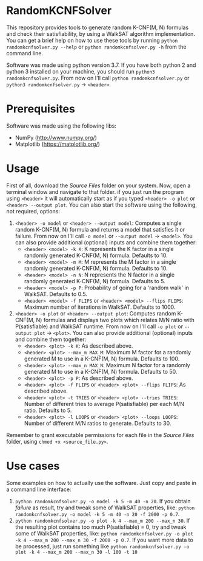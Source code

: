 # RandomKCNFSolver
This repository provides tools to generate random K-CNF(M, N) formulas and check their satisfiability, by using a WalkSAT algorithm implementation. You can get a brief help on how to use these tools by running `python randomkcnfsolver.py --help` or `python randomkcnfsolver.py -h` from the command line.

Software was made using python version 3.7.
If you have both python 2 and python 3 installed on your machine, you should run `python3 randomkcnfsolver.py`.
From now on I'll call `python randomkcnfsolver.py` or `python3 randomkcnfsolver.py` → `<header>`.

# Prerequisites
Software was made using the following libs:
* NumPy (http://www.numpy.org/)
* Matplotlib (https://matplotlib.org/)

# Usage
First of all, download the *Source Files* folder on your system. Now, open a terminal window and navigate to that folder. if you just run the program using `<header>` it will automatically start as if you typed `<header> -o plot` or `<header> --output plot`. You can also start the software using the following, not required, options:
1. `<header> -o model` or `<header> --output model`: Computes a single random K-CNF(M, N) formula and returns a model that satisfies it or failure. From now on I'll call `-o model` or `--output model` → `<model>`. You can also provide additional (optional) inputs and combine them together:
    * `<header> <model> -k K`: K represents the K factor in a single randomly generated K-CNF(M, N) formula. Defaults to 10.
    * `<header> <model> -m M`: M represents the M factor in a single randomly generated K-CNF(M, N) formula. Defaults to 10.
    * `<header> <model> -n N`: N represents the N factor in a single randomly generated K-CNF(M, N) formula. Defaults to 5.
    * `<header> <model> -p P`: Probability of going for a 'random walk' in WalkSAT. Defaults to 0.5.
    * `<header> <model> -f FLIPS` or `<header> <model> --flips FLIPS`: Maximum number of iterations in WalkSAT. Defaults to 1000.
1. `<header> -o plot` or `<header> --output plot`: Computes random K-CNF(M, N) formulas and displays two plots which relates M/N ratio with P(satisfiable) and WalkSAT runtime. From now on I'll call `-o plot` or `--output plot` → `<plot>`. You can also provide additional (optional) inputs and combine them together:
    * `<header> <plot> -k K`: As described above.
    * `<header> <plot> --max_m MAX_M`: Maximum M factor for a randomly generated M to use in a K-CNF(M, N) formula. Defaults to 100.
    * `<header> <plot> --max_n MAX_N`: Maximum N factor for a randomly generated M to use in a K-CNF(M, N) formula. Defaults to 50.
    * `<header> <plot> -p P`: As described above.
    * `<header> <plot> -f FLIPS` or `<header> <plot> --flips FLIPS`: As described above.
    * `<header> <plot> -t TRIES` or `<header> <plot> --tries TRIES`: Number of different tries to average P(satisfiable) per each M/N ratio. Defaults to 5.
    * `<header> <plot> -l LOOPS` or `<header> <plot> --loops LOOPS`: Number of different M/N ratios to generate. Defaults to 30.
    
Remember to grant executable permissions for each file in the *Source Files* folder, using `chmod +x <source_file.py>`.

# Use cases
Some examples on how to actually use the software. Just copy and paste in a command line interface:
1. `python randomkcnfsolver.py -o model -k 5 -m 40 -n 20`. If you obtain *failure* as result, try and tweak some of WalkSAT properties, like: `python randomkcnfsolver.py -o model -k 5 -m 40 -n 20 -f 2000 -p 0.7`.
1. `python randomkcnfsolver.py -o plot -k 4 --max_m 200 --max_n 30`. If the resulting plot contains too much P(satisfiable) = 0, try and tweak some of WalkSAT properties, like: `python randomkcnfsolver.py -o plot -k 4 --max_m 200 --max_n 30 -f 2000 -p 0.7`. If you want more data to be processed, just run something like `python randomkcnfsolver.py -o plot -k 4 --max_m 200 --max_n 30 -l 100 -t 10`
